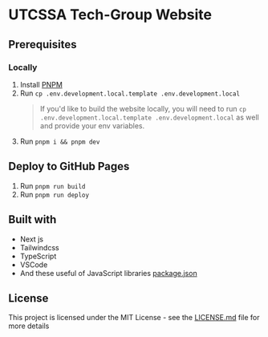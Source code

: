 # UTCSSA Tech-Group Website

## Prerequisites

### Locally

1. Install [PNPM](https://pnpm.io/)
2. Run `cp .env.development.local.template .env.development.local`
   > If you'd like to build the website locally, you will need to run `cp .env.development.local.template .env.development.local` as well and provide your env variables.
3. Run `pnpm i && pnpm dev`

## Deploy to GitHub Pages

1. Run `pnpm run build`
2. Run `pnpm run deploy`

## Built with

- Next js
- Tailwindcss
- TypeScript
- VSCode
- And these useful of JavaScript libraries [package.json](package.json)

## License

This project is licensed under the MIT License - see the [LICENSE.md](LICENSE.md) file for more details
